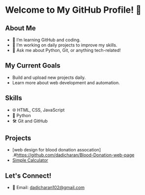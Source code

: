 # Welcome to My GitHub Profile! 👋

## About Me
- 🌱 I’m learning GitHub and coding.
- 🚀 I’m working on daily projects to improve my skills.
- 💬 Ask me about Python, Git, or anything tech-related!

## My Current Goals
- Build and upload new projects daily.
- Learn more about web development and automation.

## Skills
- 🌐 HTML, CSS, JavaScript
- 🐍 Python
- 🛠 Git and GitHub

## Projects
- [web design for blood donation assocation] .#https://github.com/dadicharan/Blood-Donation-web-page
- [Simple Calculator](#) 

## Let's Connect!
- 📧 Email: [dadicharan102@gmail.com](mailto:dadicharan102@gmail.com)

